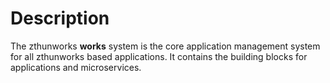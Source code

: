 # Description

The zthunworks **works** system is the core application management system for all zthunworks based applications. It
contains the building blocks for applications and microservices.
